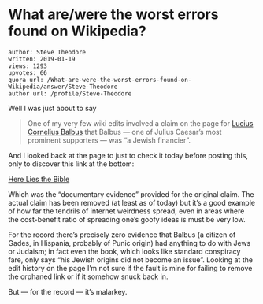 # What are/were the worst errors found on Wikipedia?

	author: Steve Theodore
	written: 2019-01-19
	views: 1293
	upvotes: 66
	quora url: /What-are-were-the-worst-errors-found-on-Wikipedia/answer/Steve-Theodore
	author url: /profile/Steve-Theodore


Well I was just about to say

> One of my very few wiki edits involved a claim on the page for [Lucius Cornelius Balbus](https://en.wikipedia.org/wiki/Lucius_Cornelius_Balbus_(consul)) that Balbus — one of Julius Caesar’s most prominent supporters — was “a Jewish financier”.

And I looked back at the page to just to check it today before posting this, only to discover this link at the bottom:

[Here Lies the Bible](https://books.google.com/books?id=bZakcrWPzeoC&pg=PA284&lpg=PA284&dq=lucius+cornelius+balbus+jewish&source=bl&ots=z3QsFN0T_8&sig=inKPrFitVU5HgOsLzLJuRFgEorU&hl=en&sa=X&ved=0ahUKEwi9i4G82ubLAhUUUGMKHdatAesQ6AEILTAC#v=onepage&q=lucius%20cornelius%20balbus%20jewish&f=false)

Which was the “documentary evidence” provided for the original claim. The actual claim has been removed (at least as of today) but it’s a good example of how far the tendrils of internet weirdness spread, even in areas where the cost-benefit ratio of spreading one’s goofy ideas is must be very low.

For the record there’s precisely zero evidence that Balbus (a citizen of Gades, in Hispania, probably of Punic origin) had anything to do with Jews or Judaism; in fact even the book, which looks like standard conspiracy fare, only says “his Jewish origins did not become an issue”. Looking at the edit history on the page I’m not sure if the fault is mine for failing to remove the orphaned link or if it somehow snuck back in.

But — for the record — it’s malarkey.

